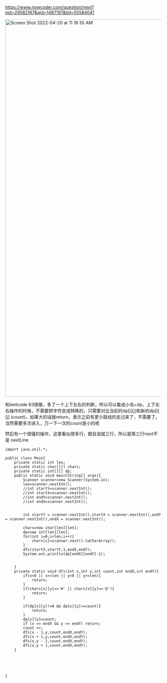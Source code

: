 https://www.nowcoder.com/question/next?pid=29582167&qid=1487197&tid=55584041



<img width="1213" alt="Screen Shot 2022-04-20 at 11 16 55 AM" src="https://user-images.githubusercontent.com/59748598/164296322-c0ba92cf-d026-4a1c-95b6-d68022799132.png">


和leetcode 63很像，多了一个上下左右的判断，所以可以看成小岛+dp，上下左右操作的时候，不需要把字符变成特殊的，只需要对比当前的dp[i][j]和新的dp[i][j] (count)，如果大的话就return，表示之前有更少路线的走过来了，不需要了。当然需要多次进入，万一下一次的count是小的呢

然后有一个很骚的操作，这里看似很多行，题目说就三行，所以是第三行next不是
nextLine

```` 
import java.util.*;

public class Main{
    private static int len;
    private static char[][] chars;
    private static int[][] dp;
    public static void main(String[] args){
        Scanner scanner=new Scanner(System.in);
        len=scanner.nextInt();
        //int startY=scanner.nextInt(); 
        //int startX=scanner.nextInt();
        //int endY=scanner.nextInt(); 
        //int endX=scanner.nextInt();
        

        int startY = scanner.nextInt(),startX = scanner.nextInt(),endY = scanner.nextInt(),endX = scanner.nextInt();
        
        chars=new char[len][len];
        dp=new int[len][len];
        for(int i=0;i<len;i++){
            chars[i]=scanner.next().toCharArray();
        }
        dfs(startX,startY,1,endX,endY);
        System.out.println(dp[endX][endY]-1);
        
        
    }
    private static void dfs(int x,int y,int count,int endX,int endY){
        if(x<0 || x>=len || y<0 || y>=len){
            return;
        }
        if(chars[x][y]=='#' || chars[x][y]=='@'){
            return;
        }
        
        if(dp[x][y]!=0 && dp[x][y]<=count){
            return;
        }
        dp[x][y]=count;
        if (x == endX && y == endY) return;
        count ++;
        dfs(x - 1,y,count,endX,endY);
        dfs(x + 1,y,count,endX,endY);
        dfs(x,y - 1,count,endX,endY);
        dfs(x,y + 1,count,endX,endY);
    }
    
    
    
    
    
}
````
